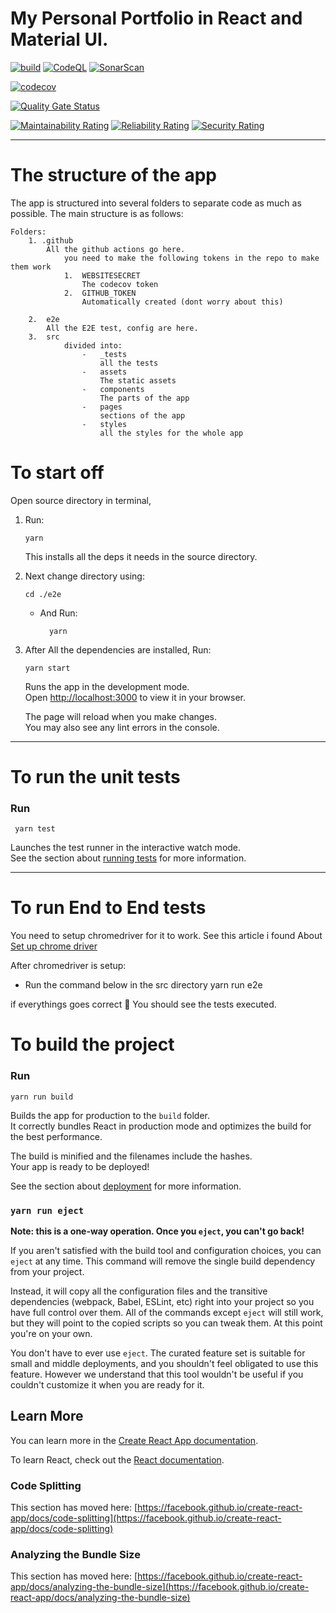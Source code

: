 # My Personal Portfolio in React and Material UI.

[![build](https://github.com/arshad-shah/Portfolio-v2/actions/workflows/publish.yml/badge.svg)](https://github.com/arshad-shah/Portfolio-v2/actions/workflows/publish.yml)
[![CodeQL](https://github.com/arshad-shah/portfolio-v2.0/actions/workflows/codeql-analysis.yml/badge.svg)](https://github.com/arshad-shah/portfolio-v2.0/actions/workflows/codeql-analysis.yml)
[![SonarScan](https://github.com/arshad-shah/Portfolio-v2/actions/workflows/sonarScan.yml/badge.svg)](https://github.com/arshad-shah/Portfolio-v2/actions/workflows/sonarScan.yml)

[![codecov](https://codecov.io/gh/arshad-shah/Portfolio-v2/branch/master/graph/badge.svg?token=JVIBKZ5AWF)](https://codecov.io/gh/arshad-shah/Portfolio-v2)

[![Quality Gate Status](https://sonarcloud.io/api/project_badges/measure?project=arshad-shah_Portfolio-v2&metric=alert_status)](https://sonarcloud.io/summary/new_code?id=arshad-shah_Portfolio-v2)

[![Maintainability Rating](https://sonarcloud.io/api/project_badges/measure?project=arshad-shah_Portfolio-v2&metric=sqale_rating)](https://sonarcloud.io/summary/new_code?id=arshad-shah_Portfolio-v2)
[![Reliability Rating](https://sonarcloud.io/api/project_badges/measure?project=arshad-shah_Portfolio-v2&metric=reliability_rating)](https://sonarcloud.io/summary/new_code?id=arshad-shah_Portfolio-v2)
[![Security Rating](https://sonarcloud.io/api/project_badges/measure?project=arshad-shah_Portfolio-v2&metric=security_rating)](https://sonarcloud.io/summary/new_code?id=arshad-shah_Portfolio-v2)

---

# The structure of the app

The app is structured into several folders to separate code as much as possible.
The main structure is as follows:

    Folders:
        1. .github
            All the github actions go here.
                you need to make the following tokens in the repo to make them work
                1.  WEBSITESECRET
                    The codecov token
                2.  GITHUB_TOKEN
                    Automatically created (dont worry about this)

        2.  e2e
            All the E2E test, config are here.
        3.  src
                divided into:
                    -   _tests
                        all the tests
                    -   assets
                        The static assets
                    -   components
                        The parts of the app
                    -   pages
                        sections of the app
                    -   styles
                        all the styles for the whole app

# To start off

Open source directory in terminal,

1.  Run:

        yarn

    This installs all the deps it needs in the source directory.

2.  Next change directory using:

        cd ./e2e

    -   And Run:

              yarn

3.  After All the dependencies are installed, Run:

        yarn start

    Runs the app in the development mode.\
    Open [http://localhost:3000](http://localhost:3000) to view it in your browser.

    The page will reload when you make changes.\
    You may also see any lint errors in the console.

---

# To run the unit tests

### Run

     yarn test

Launches the test runner in the interactive watch mode.\
See the section about [running tests](https://facebook.github.io/create-react-app/docs/running-tests) for more information.

---

# To run End to End tests

You need to setup chromedriver for it to work.
See this article i found About [Set up chrome driver](https://chromedriver.chromium.org/getting-started)

After chromedriver is setup:

-   Run the command below in the src directory
    yarn run e2e

if everythings goes correct 🤞 You should see the tests executed.

# To build the project

### Run

    yarn run build

Builds the app for production to the `build` folder.\
It correctly bundles React in production mode and optimizes the build for the best performance.

The build is minified and the filenames include the hashes.\
Your app is ready to be deployed!

See the section about [deployment](https://facebook.github.io/create-react-app/docs/deployment) for more information.

### `yarn run eject`

**Note: this is a one-way operation. Once you `eject`, you can't go back!**

If you aren't satisfied with the build tool and configuration choices, you can `eject` at any time. This command will remove the single build dependency from your project.

Instead, it will copy all the configuration files and the transitive dependencies (webpack, Babel, ESLint, etc) right into your project so you have full control over them. All of the commands except `eject` will still work, but they will point to the copied scripts so you can tweak them. At this point you're on your own.

You don't have to ever use `eject`. The curated feature set is suitable for small and middle deployments, and you shouldn't feel obligated to use this feature. However we understand that this tool wouldn't be useful if you couldn't customize it when you are ready for it.

## Learn More

You can learn more in the [Create React App documentation](https://facebook.github.io/create-react-app/docs/getting-started).

To learn React, check out the [React documentation](https://reactjs.org/).

### Code Splitting

This section has moved here: [https://facebook.github.io/create-react-app/docs/code-splitting](https://facebook.github.io/create-react-app/docs/code-splitting)

### Analyzing the Bundle Size

This section has moved here: [https://facebook.github.io/create-react-app/docs/analyzing-the-bundle-size](https://facebook.github.io/create-react-app/docs/analyzing-the-bundle-size)
